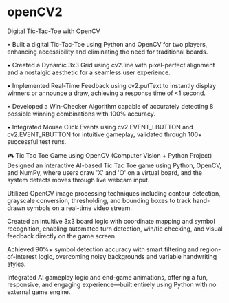 # openCV2


 Digital Tic-Tac-Toe with OpenCV


• Built a digital Tic-Tac-Toe using Python and OpenCV for two players, enhancing accessibility and 
eliminating the need for traditional boards.


  
 • Created a Dynamic 3x3 Grid using cv2.line with pixel-perfect alignment and a nostalgic aesthetic for a 
seamless user experience.


 
 • Implemented Real-Time Feedback using cv2.putText to instantly display winners or announce a draw, 
achieving a response time of <1 second.


 
 • Developed a Win-Checker Algorithm capable of accurately detecting 8 possible winning combinations 
with 100% accuracy.



• Integrated Mouse Click Events using cv2.EVENT_LBUTTON and cv2.EVENT_RBUTTON for intuitive 
gameplay, validated through 100+ successful test runs.



🎮 Tic Tac Toe Game using OpenCV (Computer Vision + Python Project)
Designed an interactive AI-based Tic Tac Toe game using Python, OpenCV, and NumPy, where users draw 'X' and 'O' on a virtual board, and the system detects moves through live webcam input.

Utilized OpenCV image processing techniques including contour detection, grayscale conversion, thresholding, and bounding boxes to track hand-drawn symbols on a real-time video stream.

Created an intuitive 3x3 board logic with coordinate mapping and symbol recognition, enabling automated turn detection, win/tie checking, and visual feedback directly on the game screen.

Achieved 90%+ symbol detection accuracy with smart filtering and region-of-interest logic, overcoming noisy backgrounds and variable handwriting styles.

Integrated AI gameplay logic and end-game animations, offering a fun, responsive, and engaging experience—built entirely using Python with no external game engine.
